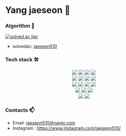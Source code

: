 <h1> Yang jaeseon 👋 </h1>
<p>
  <em>

  </em>  
</p>

### Algorithm 📖

[![solved.ac tier](http://mazassumnida.wtf/api/generate_badge?boj=jaeseon510)](https://solved.ac/jaeseon510)
* solvedac: [jaeseon510](https://solved.ac/profile/jaeseon510)


### Tech stack 🛠

<div align=center>
  <img src="https://img.shields.io/badge/c++-00599C?style=for-the-badge&logo=c%2B%2B&logoColor=white">
  <img src="https://img.shields.io/badge/python-3776AB?style=for-the-badge&logo=python&logoColor=white">
  <img src="https://img.shields.io/badge/c-A8B9CC?style=for-the-badge&logo=c&logoColor=white">
  <img src="https://img.shields.io/badge/go-00ADD8?style=for-the-badge&logo=go&logoColor=white">
<br>
 
  <img src="https://img.shields.io/badge/html5-E34F26?style=for-the-badge&logo=html5&logoColor=white">
  <img src="https://img.shields.io/badge/css-1572B6?style=for-the-badge&logo=css3&logoColor=white">
  <img src="https://img.shields.io/badge/javascript-F7DF1E?style=for-the-badge&logo=javascript&logoColor=black">
  <img src="https://img.shields.io/badge/react-61DAFB?style=for-the-badge&logo=react&logoColor=black">
<br>
 
  <img src="https://img.shields.io/badge/mysql-4479A1?style=for-the-badge&logo=mysql&logoColor=white">
  <img src="https://img.shields.io/badge/node.js-339933?style=for-the-badge&logo=Node.js&logoColor=white">
  <img src="https://img.shields.io/badge/github-181717?style=for-the-badge&logo=github&logoColor=white">
  <img src="https://img.shields.io/badge/git-F05032?style=for-the-badge&logo=git&logoColor=white">
<br>

  <img src="https://img.shields.io/badge/docker-2496ED?style=for-the-badge&logo=docker&logoColor=white"/>
  <img src="https://img.shields.io/badge/Google Cloud-4285F4?style=for-the-badge&logo=Google Cloud&logoColor=white"/>
  <img src="https://img.shields.io/badge/PostgresSQL-4169E1?style=for-the-badge&logo=PostgreSQL&logoColor=white"/>  

  <br>
  
  <img src="https://img.shields.io/badge/redis-FF4438?style=for-the-badge&logo=Redis&logoColor=white"/>  
  <img src="https://img.shields.io/badge/postman-FF6C37?style=for-the-badge&logo=Postman&logoColor=white"/>  

</div>

### Contacts 📫

* Email: jaeseon510@naver.com
* Instagram : https://www.instagram.com/jaeseon510/
